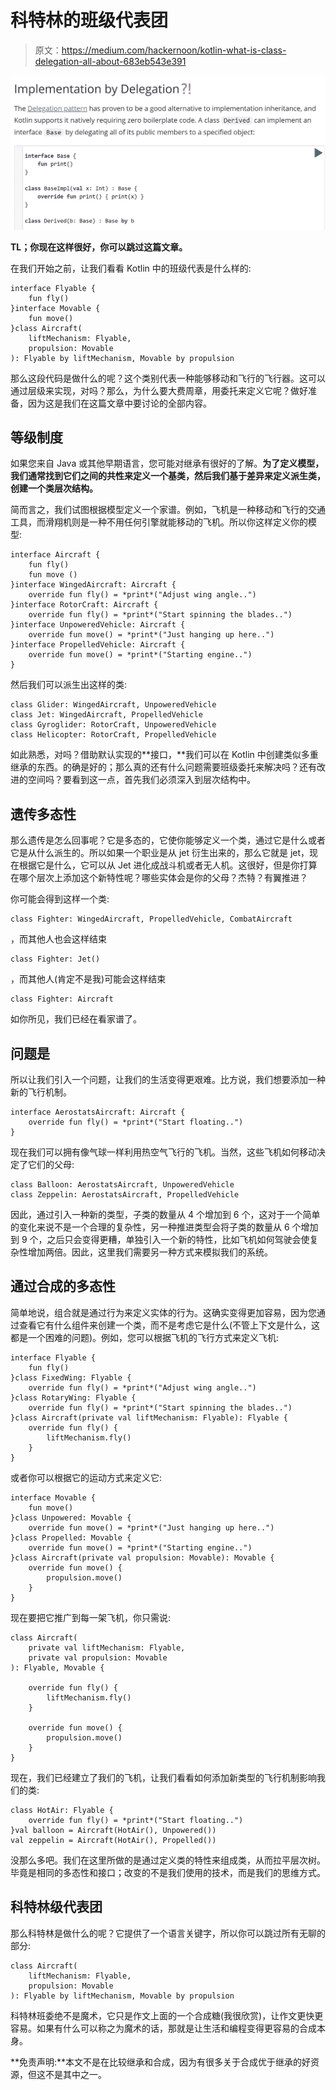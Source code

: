 # 科特林的班级代表团

> 原文：<https://medium.com/hackernoon/kotlin-what-is-class-delegation-all-about-683eb543e391>

![](img/2b79b330e02558acfabcb6c5cc071655.png)

**TL；你现在这样很好，你可以跳过这篇文章。**

在我们开始之前，让我们看看 Kotlin 中的班级代表是什么样的:

```
interface Flyable {
    fun fly()
}interface Movable {
    fun move()
}class Aircraft(
    liftMechanism: Flyable, 
    propulsion: Movable
): Flyable by liftMechanism, Movable by propulsion
```

那么这段代码是做什么的呢？这个类别代表一种能够移动和飞行的飞行器。这可以通过层级来实现，对吗？那么，为什么要大费周章，用委托来定义它呢？做好准备，因为这是我们在这篇文章中要讨论的全部内容。

## 等级制度

如果您来自 Java 或其他早期语言，您可能对继承有很好的了解。**为了定义模型，我们通常找到它们之间的共性来定义一个基类，然后我们基于差异来定义派生类，创建一个类层次结构。**

简而言之，我们试图根据模型定义一个家谱。例如，飞机是一种移动和飞行的交通工具，而滑翔机则是一种不用任何引擎就能移动的飞机。所以你这样定义你的模型:

```
interface Aircraft {
    fun fly()
    fun move ()
}interface WingedAircraft: Aircraft {
    override fun fly() = *print*("Adjust wing angle..")
}interface RotorCraft: Aircraft {
    override fun fly() = *print*("Start spinning the blades..")
}interface UnpoweredVehicle: Aircraft {
    override fun move() = *print*("Just hanging up here..")
}interface PropelledVehicle: Aircraft {
    override fun move() = *print*("Starting engine..")
}
```

然后我们可以派生出这样的类:

```
class Glider: WingedAircraft, UnpoweredVehicle
class Jet: WingedAircraft, PropelledVehicle
class Gyroglider: RotorCraft, UnpoweredVehicle
class Helicopter: RotorCraft, PropelledVehicle
```

如此熟悉，对吗？借助默认实现的**接口，**我们可以在 Kotlin 中创建类似多重继承的东西。的确是好的；那么真的还有什么问题需要班级委托来解决吗？还有改进的空间吗？要看到这一点，首先我们必须深入到层次结构中。

## 遗传多态性

那么遗传是怎么回事呢？它是多态的，它使你能够定义一个类，通过它是什么或者它是从什么派生的。所以如果一个职业是从 jet 衍生出来的，那么它就是 jet，现在根据它是什么，它可以从 Jet 进化成战斗机或者无人机。这很好，但是你打算在哪个层次上添加这个新特性呢？哪些实体会是你的父母？杰特？有翼推进？

你可能会得到这样一个类:

```
class Fighter: WingedAircraft, PropelledVehicle, CombatAircraft
```

，而其他人也会这样结束

```
class Fighter: Jet()
```

，而其他人(肯定不是我)可能会这样结束

```
class Fighter: Aircraft
```

如你所见，我们已经在看家谱了。

## 问题是

所以让我们引入一个问题，让我们的生活变得更艰难。比方说，我们想要添加一种新的飞行机制。

```
interface AerostatsAircraft: Aircraft {
    override fun fly() = *print*("Start floating..")
}
```

现在我们可以拥有像气球一样利用热空气飞行的飞机。当然，这些飞机如何移动决定了它们的父母:

```
class Balloon: AerostatsAircraft, UnpoweredVehicle
class Zeppelin: AerostatsAircraft, PropelledVehicle
```

因此，通过引入一种新的类型，子类的数量从 4 个增加到 6 个，这对于一个简单的变化来说不是一个合理的复杂性，另一种推进类型会将子类的数量从 6 个增加到 9 个，之后只会变得更糟，单独引入一个新的特性，比如飞机如何驾驶会使复杂性增加两倍。因此，这里我们需要另一种方式来模拟我们的系统。

## 通过合成的多态性

简单地说，组合就是通过行为来定义实体的行为。这确实变得更加容易，因为您通过查看它有什么组件来创建一个类，而不是考虑它是什么(不管上下文是什么，这都是一个困难的问题)。例如，您可以根据飞机的飞行方式来定义飞机:

```
interface Flyable {
    fun fly()
}class FixedWing: Flyable {
    override fun fly() = *print*("Adjust wing angle..")
}class RotaryWing: Flyable {
    override fun fly() = *print*("Start spinning the blades..")
}class Aircraft(private val liftMechanism: Flyable): Flyable {
    override fun fly() {
        liftMechanism.fly()
    }
}
```

或者你可以根据它的运动方式来定义它:

```
interface Movable {
    fun move()
}class Unpowered: Movable {
    override fun move() = *print*("Just hanging up here..")
}class Propelled: Movable {
    override fun move() = *print*("Starting engine..")
}class Aircraft(private val propulsion: Movable): Movable {
    override fun move() {
        propulsion.move()
    }
}
```

现在要把它推广到每一架飞机，你只需说:

```
class Aircraft(
    private val liftMechanism: Flyable,
    private val propulsion: Movable
): Flyable, Movable {

    override fun fly() {
        liftMechanism.fly()
    }

    override fun move() {
        propulsion.move()
    }
}
```

现在，我们已经建立了我们的飞机，让我们看看如何添加新类型的飞行机制影响我们的类:

```
class HotAir: Flyable {
    override fun fly() = *print*("Start floating..")
}val balloon = Aircraft(HotAir(), Unpowered())
val zeppelin = Aircraft(HotAir(), Propelled())
```

没那么多吧。我们在这里所做的是通过定义类的特性来组成类，从而拉平层次树。毕竟是相同的多态性和接口；改变的不是我们使用的技术，而是我们的思维方式。

## 科特林级代表团

那么科特林是做什么的呢？它提供了一个语言关键字，所以你可以跳过所有无聊的部分:

```
class Aircraft(
    liftMechanism: Flyable,
    propulsion: Movable
): Flyable by liftMechanism, Movable by propulsion
```

科特林班委绝不是魔术，它只是作文上面的一个合成糖(我很欣赏)，让作文更快更容易。如果有什么可以称之为魔术的话，那就是让生活和编程变得更容易的合成本身。

**免责声明:**本文不是在比较继承和合成，因为有很多关于合成优于继承的好资源，但这不是其中之一。